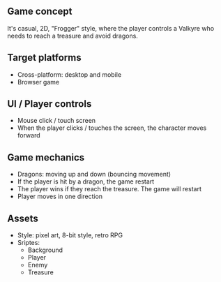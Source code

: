## Game concept

It's casual, 2D, "Frogger" style, where the player controls a Valkyre who needs to reach a treasure and avoid dragons.

## Target platforms

- Cross-platform: desktop and mobile
- Browser game

## UI / Player controls

- Mouse click / touch screen
- When the player clicks / touches the screen, the character moves forward

## Game mechanics

- Dragons: moving up and down (bouncing movement)
- If the player is hit by a dragon, the game restart
- The player wins if they reach the treasure. The game will restart
- Player moves in one direction

## Assets

- Style: pixel art, 8-bit style, retro RPG
- Sriptes:
  - Background
  - Player
  - Enemy
  - Treasure
